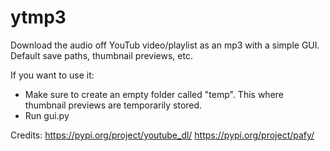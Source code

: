 # ytmp3
Download the audio off YouTub video/playlist as an mp3 with a simple GUI. Default save paths, thumbnail previews, etc. 

If you want to use it:
- Make sure to create an empty folder called "temp". This where thumbnail previews are temporarily stored. 
- Run gui.py

Credits: 
https://pypi.org/project/youtube_dl/
https://pypi.org/project/pafy/
